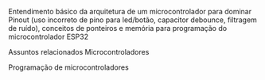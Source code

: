 Entendimento básico da arquitetura de um microcontrolador para dominar Pinout (uso incorreto de pino para led/botão, capacitor debounce, filtragem de ruído), conceitos de ponteiros e memória para programação do microcontrolador ESP32

Assuntos relacionados
Microcontroladores

Programação de microcontroladores
